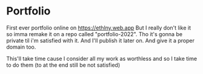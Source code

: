 # Portfolio
First ever portfolio online on https://ethlny.web.app
But I really don't like it so imma remake it on a repo called "portfolio-2022".
Tho it's gonna be private til i'm satisfied with it. And I'll publish it later on. And give it a proper domain too.

This'll take time cause I consider all my work as worthless and so I take time to do them (to at the end still be not satisfied)

